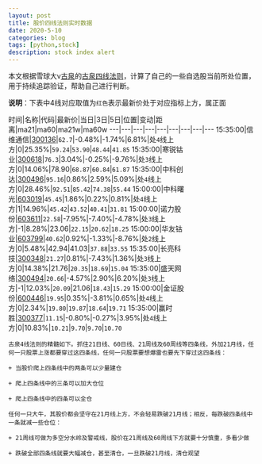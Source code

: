 ```yaml
---
layout: post
title: 股价四线法则实时数据
date: 2020-5-10
categories: blog
tags: [python,stock]
description: stock index alert
---
```



本文根据雪球大v[古泉](https://xueqiu.com/u/7148646888)的[古泉四线法则](https://xueqiu.com/7148646888/130498192)，计算了自己的一些自选股当前所处位置，用于持续追踪验证，帮助自己进行判断。

**说明**：下表中4线对应取值为`红色`表示最新价处于对应指标上方，属正面

时间|名称|代码|最新价|当日|3日|5日|位置|变动|距离|ma21|ma60|ma21w|ma60w
---|---|---|---|---|---|---|---|---
15:35:00|信维通信|[300136](https://xueqiu.com/S/SZ300136)|`62.7`|-0.48%|-1.74%|6.81%|处`4`线上方|0|25.35%|`59.24`|`53.90`|`48.44`|`41.85`
15:35:00|寒锐钴业|[300618](https://xueqiu.com/S/SZ300618)|`76.3`|3.04%|-0.25%|-9.76%|处`3`线上方|0|14.06%|78.90|`68.87`|`60.84`|`61.87`
15:35:00|中科创达|[300496](https://xueqiu.com/S/SZ300496)|`95.16`|0.86%|2.59%|5.09%|处`4`线上方|0|28.46%|`92.51`|`85.42`|`74.38`|`55.44`
15:00:00|中科曙光|[603019](https://xueqiu.com/S/SH603019)|`45.45`|1.86%|0.22%|0.81%|处`4`线上方|1|14.96%|`45.42`|`43.52`|`40.41`|`31.81`
15:00:00|诺力股份|[603611](https://xueqiu.com/S/SH603611)|`22.58`|-7.95%|-7.40%|-4.78%|处`3`线上方|-1|8.28%|23.06|`22.15`|`20.62`|`18.25`
15:00:00|华友钴业|[603799](https://xueqiu.com/S/SH603799)|`40.62`|0.92%|-1.33%|-8.76%|处`2`线上方|0|5.48%|42.94|41.03|`37.88`|`33.55`
15:35:00|长亮科技|[300348](https://xueqiu.com/S/SZ300348)|`21.27`|0.81%|-7.43%|1.36%|处`3`线上方|0|14.38%|21.76|`20.35`|`18.69`|`15.04`
15:35:00|盛天网络|[300494](https://xueqiu.com/S/SZ300494)|`20.66`|-4.57%|2.90%|6.20%|处`3`线上方|-1|12.03%|`20.09`|21.06|`18.43`|`15.29`
15:00:00|金证股份|[600446](https://xueqiu.com/S/SH600446)|`19.95`|0.35%|-3.81%|0.65%|处`4`线上方|0|2.34%|`19.80`|`19.87`|`18.64`|`19.71`
15:35:00|赢时胜|[300377](https://xueqiu.com/S/SZ300377)|`11.15`|-0.80%|-0.27%|3.95%|处`4`线上方|0|10.83%|`10.21`|`9.70`|`9.70`|`10.70`

```
古泉4线法则的精髓如下。抓住21日线、60日线、21周线及60周线等四条线，外加21月线，任何一只股票上涨都要穿过这四条线，任何一只股票要想爆雷也要先下穿过这四条线：

+ 当股价爬上四条线中的两条可以少量建仓

+ 爬上四条线中的三条可以加大仓位

+ 爬上四条线中的四条可以全仓

任何一只大牛，其股价都会坚守在21月线上方，不会轻易跌破21月线；相反，每跌破四条线中一条就减一些仓位：

+ 21周线可做为多空分水岭及警戒线，股价在21周线及60周线下方就要十分慎重，多看少做

+ 跌破全部四条线就要大幅减仓，甚至清仓，一旦跌破21月线，清仓观望
```